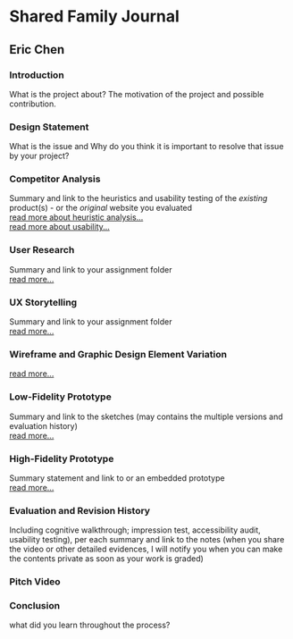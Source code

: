 # Shared Family Journal
## Eric Chen
### Introduction
What is the project about? The motivation of the project and possible contribution.
### Design Statement
What is the issue and Why do you think it is important to resolve that issue by your project? 
### Competitor Analysis
Summary and link to the heuristics and usability testing of the *existing* product(s) - or the *original* website you evaluated  
[read more about heuristic analysis...](https://github.com/ericnlchen/DH110/blob/main/Assignments/Assignment01.md)  
[read more about usability...](https://github.com/ericnlchen/DH110/blob/main/Assignments/Assignment02.md)
### User Research
Summary and link to your assignment folder  
[read more...]()
### UX Storytelling
Summary and link to your assignment folder  
[read more...](https://github.com/ericnlchen/DH110/blob/main/Assignments/Assignment04.md)
### Wireframe and Graphic Design Element Variation  
[read more...](https://github.com/ericnlchen/DH110/blob/main/Assignments/Assignment06.md)
### Low-Fidelity Prototype
Summary and link to the sketches (may contains the multiple versions and evaluation history)  
[read more...](https://github.com/ericnlchen/DH110/blob/main/Assignments/Assignment05.md)
### High-Fidelity Prototype
Summary statement and link to or an embedded prototype  
[read more...](https://github.com/ericnlchen/DH110/blob/main/Assignments/Assignment07.md)
### Evaluation and Revision History
Including cognitive walkthrough; impression test, accessibility audit, usability testing), per each summary and link to the notes (when you share the video or other detailed evidences, I will notify you when you can make the contents private as soon as your work is graded)
### Pitch Video
### Conclusion
what did you learn throughout the process?

